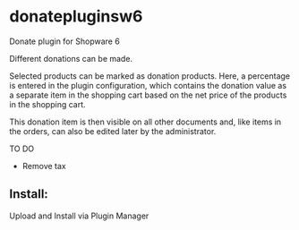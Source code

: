 # donatepluginsw6

Donate plugin for Shopware 6

Different donations can be made.

Selected products can be marked as donation products. Here, a percentage is entered in the plugin configuration, which contains the donation value as a separate item in the shopping cart based on the net price of the products in the shopping cart.

This donation item is then visible on all other documents and, like items in the orders, can also be edited later by the administrator.


TO DO

- Remove tax

## Install:

Upload and Install via Plugin Manager

<!--stackedit_data:
eyJoaXN0b3J5IjpbLTIwMjQ4NzA3OTcsLTEyNDA3NzAwNzgsMT
QzNTU4MTU4MywtMTcwNTE3MDYyMV19
-->